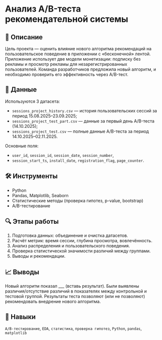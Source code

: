 # Анализ A/B-теста рекомендательной системы

## 📌 Описание
Цель проекта — оценить влияние нового алгоритма рекомендаций на пользовательское поведение в приложении с «бесконечной» лентой. Приложение использует две модели монетизации: подписку без рекламы и просмотр рекламы для незарегистрированных пользователей. Команда разработчиков предложила новый алгоритм, и необходимо проверить его эффективность через A/B-тест.

## 💾 Данные
Используются 3 датасета:
- `sessions_project_history.csv` — история пользовательских сессий за период 15.08.2025–23.09.2025;
- `sessions_project_test_part.csv` — данные за первый день A/B-теста (14.10.2025);
- `sessions_project_test.csv` — полные данные A/B-теста за период 14.10.2025–02.11.2025.

Основные поля:
- `user_id`, `session_id`, `session_date`, `session_number`,
- `session_start_ts`, `install_date`, `registration_flag`, `page_counter`.

## 🛠 Инструменты
- Python
- Pandas, Matplotlib, Seaborn
- Статистические методы (проверка гипотез, p-value, bootstrap)
- A/B-тестирование

## 🔍 Этапы работы
1. Подготовка данных: объединение и очистка датасетов.
2. Расчёт метрик: время сессии, глубина просмотра, вовлечённость.
3. Анализ распределения и пользовательского поведения.
4. Проверка статистической значимости различий между группами.
5. Выводы и рекомендации.

## 📈 Выводы
Новый алгоритм показал ___ (вставь результат). Были выявлены различия/отсутствие различий в показателях между контрольной и тестовой группой. Результаты теста позволяют (или не позволяют) рекомендовать внедрение нового алгоритма.

## 🧠 Навыки
`A/B-тестирование`, `EDA`, `статистика`, `проверка гипотез`, `Python`, `pandas`, `matplotlib`
